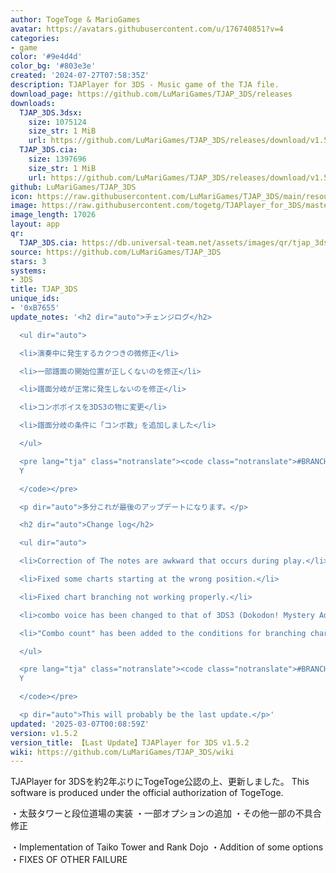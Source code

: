 ```yaml
---
author: TogeToge & MarioGames
avatar: https://avatars.githubusercontent.com/u/176740851?v=4
categories:
- game
color: '#9e4d4d'
color_bg: '#803e3e'
created: '2024-07-27T07:58:35Z'
description: TJAPlayer for 3DS - Music game of the TJA file.
download_page: https://github.com/LuMariGames/TJAP_3DS/releases
downloads:
  TJAP_3DS.3dsx:
    size: 1075124
    size_str: 1 MiB
    url: https://github.com/LuMariGames/TJAP_3DS/releases/download/v1.5.2/TJAP_3DS.3dsx
  TJAP_3DS.cia:
    size: 1397696
    size_str: 1 MiB
    url: https://github.com/LuMariGames/TJAP_3DS/releases/download/v1.5.2/TJAP_3DS.cia
github: LuMariGames/TJAP_3DS
icon: https://raw.githubusercontent.com/LuMariGames/TJAP_3DS/main/resource/icon.png
image: https://raw.githubusercontent.com/togetg/TJAPlayer_for_3DS/master/resource/banner.png
image_length: 17026
layout: app
qr:
  TJAP_3DS.cia: https://db.universal-team.net/assets/images/qr/tjap_3ds-cia.png
source: https://github.com/LuMariGames/TJAP_3DS
stars: 3
systems:
- 3DS
title: TJAP_3DS
unique_ids:
- '0xB7655'
update_notes: '<h2 dir="auto">チェンジログ</h2>

  <ul dir="auto">

  <li>演奏中に発生するカクつきの微修正</li>

  <li>一部譜面の開始位置が正しくないのを修正</li>

  <li>譜面分岐が正常に発生しないのを修正</li>

  <li>コンボボイスを3DS3の物に変更</li>

  <li>譜面分岐の条件に「コンボ数」を追加しました</li>

  </ul>

  <pre lang="tja" class="notranslate"><code class="notranslate">#BRANCHSTART c, X,
  Y

  </code></pre>

  <p dir="auto">多分これが最後のアップデートになります。</p>

  <h2 dir="auto">Change log</h2>

  <ul dir="auto">

  <li>Correction of The notes are awkward that occurs during play.</li>

  <li>Fixed some charts starting at the wrong position.</li>

  <li>Fixed chart branching not working properly.</li>

  <li>combo voice has been changed to that of 3DS3 (Dokodon! Mystery Adventure).</li>

  <li>"Combo count" has been added to the conditions for branching charts.</li>

  </ul>

  <pre lang="tja" class="notranslate"><code class="notranslate">#BRANCHSTART c, X,
  Y

  </code></pre>

  <p dir="auto">This will probably be the last update.</p>'
updated: '2025-03-07T00:08:59Z'
version: v1.5.2
version_title: 【Last Update】TJAPlayer for 3DS v1.5.2
wiki: https://github.com/LuMariGames/TJAP_3DS/wiki
---
```

TJAPlayer for 3DSを約2年ぶりにTogeToge公認の上、更新しました。
This software is produced under the official authorization of TogeToge.

・太鼓タワーと段位道場の実装
・一部オプションの追加
・その他一部の不具合修正

・Implementation of Taiko Tower and Rank Dojo
・Addition of some options
・FIXES OF OTHER FAILURE
